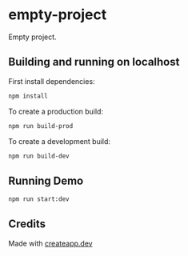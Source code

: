 # empty-project

Empty project.

## Building and running on localhost

First install dependencies:

```sh
npm install
```

To create a production build:

```sh
npm run build-prod
```

To create a development build:

```sh
npm run build-dev
```

## Running Demo

```sh
npm run start:dev
```

## Credits

Made with [createapp.dev](https://createapp.dev/)

